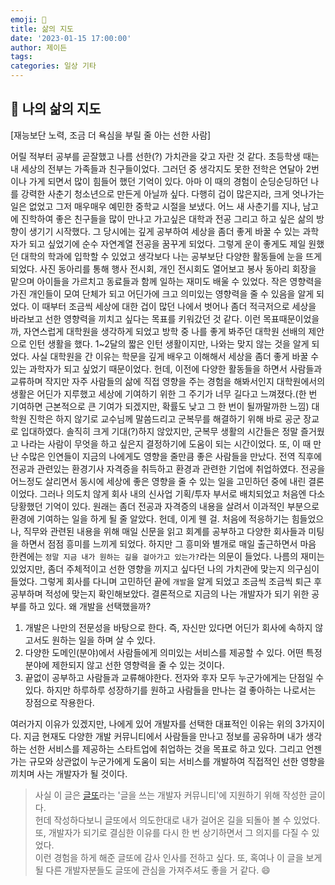 ```yaml
---
emoji: 🌳
title: 삶의 지도
date: '2023-01-15 17:00:00'
author: 제이든
tags:
categories: 일상 기타
---
```


## 🌳 나의 삶의 지도

[재능보단 노력, 조금 더 욕심을 부릴 줄 아는 선한 사람]

어릴 적부터 공부를 곧잘했고 나름 선한(?) 가치관을 갖고 자란 것 같다. 초등학생 때는 내 세상의 전부는 가족들과 친구들이었다.
그러던 중 생각지도 못한 전학은 연달아 2번이나 가게 되면서 많이 힘들어 했던 기억이 있다. 아마 이 때의 경험이 순딩순딩하던 나를
강력한 사춘기 청소년으로 만든게 아닐까 싶다. 다행히 겁이 많은지라, 크게 엇나가는 일은 없었고 그저 매우매우 예민한 중학교 시절을 보냈다.
어느 새 사춘기를 지나, 남고에 진학하여 좋은 친구들을 많이 만나고 가고싶은 대학과 전공 그리고 하고 싶은 삶의 방향이 생기기 시작했다.
그 당시에는 깊게 공부하여 세상을 좀더 좋게 바꿀 수 있는 과학자가 되고 싶었기에 순수 자연계열 전공을 꿈꾸게 되었다. 그렇게 운이 좋게도
제일 원했던 대학의 학과에 입학할 수 있었고 생각보다 나는 공부보단 다양한 활동들에 눈을 뜨게 되었다. 사진 동아리를 통해 행사 전시회, 개인 전시회도 열어보고
봉사 동아리 회장을 맡으며 아이들을 가르치고 동료들과 함께 일하는 재미도 배울 수 있었다. 작은 영향력을 가진 개인들이 모여 단체가 되고 어딘가에 
크고 의미있는 영향력을 줄 수 있음을 알게 되었다. 이 때부터 조금씩 세상에 대한 겁이 많던 나에서 벗어나 좀더 적극저으로 세상을 바라보고 선한 영향력을 끼치고
싶다는 목표를 키워갔던 것 같다. 이런 목표때문이었을까, 자연스럽게 대학원을 생각하게 되었고 방학 중 나를 좋게 봐주던 대학원 선배의 제안으로 인턴 생활을 했다.
1~2달의 짧은 인턴 생활이지만, 나와는 맞지 않는 것을 알게 되었다. 사실 대학원을 간 이유는 학문을 깊게 배우고 이해해서 세상을 좀더 좋게 바꿀 수 있는 과학자가
되고 싶었기 때문이었다. 헌데, 이전에 다양한 활동들을 하면서 사람들과 교류하며 작지만 자주 사람들의 삶에 직접 영향을 주는 경험을 해봐서인지 대학원에서의 생활은
어딘가 지루했고 세상에 기여하기 위한 그 주기가 너무 길다고 느껴졌다.(한 번 기여하면 근본적으로 큰 기여가 되겠지만, 확률도 낮고 그 한 번이 될까말까한 느낌)
대학원 진학은 하지 않기로 교수님께 말씀드리고 군복무를 해결하기 위해 바로 공군 장교로 입대하였다. 솔직히 크게 기대(?)하지 않았지만, 군복무 생활의 시간들은
정말 즐거웠고 나라는 사람이 무엇을 하고 싶은지 결정하기에 도움이 되는 시간이었다. 또, 이 때 만난 수많은 인연들이 지금의 나에게도 영향을 줄만큼 좋은 사람들을 만났다.
전역 직후에 전공과 관련있는 환경기사 자격증을 취득하고 환경과 관련한 기업에 취업하였다. 전공을 어느정도 살리면서 동시에 세상에 좋은 영향을 줄 수 있는 일을 고민하던 중에
내린 결론이었다. 그러나 의도치 않게 회사 내의 신사업 기획/투자 부서로 배치되었고 처음엔 다소 당황했던 기억이 있다. 원래는 좀더 전공과 자격증의 내용을 살려서 이과적인
부분으로 환경에 기여하는 일을 하게 될 줄 알았다. 헌데, 이게 웬 걸. 처음에 적응하기는 힘들었으나, 직무와 관련된 내용을 위해 매일 신문을 읽고 회계를 공부하고 다양한
회사들과 미팅을 하면서 점점 흥미를 느끼게 되었다. 하지만 그 흥미와 별개로 매일 출근하면서 마음 한켠에는 `정말 지금 내가 원하는 길을 걸아가고 있는가?`라는 의문이 들었다.
나름의 재미는 있었지만, 좀더 주체적이고 선한 영향을 끼지고 싶다던 나의 가치관에 맞는지 의구심이 들었다. 그렇게 회사를 다니며 고민하던 끝에 `개발`을 알게 되었고 
조금씩 조금씩 퇴근 후 공부하며 적성에 맞는지 확인해보았다. 결론적으로 지금의 나는 개발자가 되기 위한 공부를 하고 있다. 왜 개발을 선택했을까?

1. 개발은 나만의 전문성을 바탕으로 한다. 즉, 자신만 있다면 어딘가 회사에 속하지 않고서도 원하는 일을 하며 살 수 있다.
2. 다양한 도메인(분야)에서 사람들에게 의미있는 서비스를 제공할 수 있다. 어떤 특정 분야에 제한되지 않고 선한 영향력을 줄 수 있는 것이다.
3. 끝없이 공부하고 사람들과 교류해야한다. 전자와 후자 모두 누군가에게는 단점일 수 있다. 하지만 하루하루 성장하기를 원하고 사람들을 만나는 걸 좋아하는 나로서는 장점으로 작용한다.

여러가지 이유가 있겠지만, 나에게 있어 개발자를 선택한 대표적인 이유는 위의 3가지이다. 지금 현재도 다양한 개발 커뮤니티에서 사람들을 만나고 정보를 공유하며
내가 생각하는 선한 서비스를 제공하는 스타트업에 취업하는 것을 목표로 하고 있다. 그리고 언젠가는 규모와 상관없이 누군가에게 도움이 되는 서비스를 개발하여 직접적인 선한 영향을 끼치며
사는 개발자가 될 것이다.

> 사실 이 글은 [글또](https://www.notion.so/zzsza/ac5b18a482fb4df497d4e8257ad4d516)라는 '글을 쓰는 개발자 커뮤니티'에 지원하기 위해 작성한 글이다.<br/>
> 헌데 작성하다보니 글또에서 의도한대로 내가 걸어온 길을 되돌아 볼 수 있었다. 또, 개발자가 되기로 결심한 이유를 다시 한 번 상기하면서 그 의지를 다질 수 있었다.<br/>
> 이런 경험을 하게 해준 글또에 감사 인사를 전하고 싶다. 또, 혹여나 이 글을 보게 될 다른 개발자분들도 글또에 관심을 가져주셔도 좋을 거 같다. 😄

```toc

```
